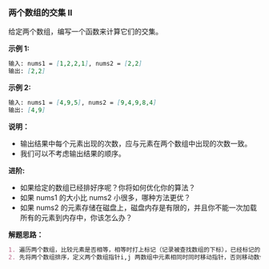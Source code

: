 ### 两个数组的交集 II
给定两个数组，编写一个函数来计算它们的交集。

**示例 1:**
```markdown
输入: nums1 = [1,2,2,1], nums2 = [2,2]
输出: [2,2]
```

**示例 2:**
```markdown
输入: nums1 = [4,9,5], nums2 = [9,4,9,8,4]
输出: [4,9]
```

**说明：**
* 输出结果中每个元素出现的次数，应与元素在两个数组中出现的次数一致。
* 我们可以不考虑输出结果的顺序。

**进阶:**
* 如果给定的数组已经排好序呢？你将如何优化你的算法？
* 如果 nums1 的大小比 nums2 小很多，哪种方法更优？
* 如果 nums2 的元素存储在磁盘上，磁盘内存是有限的，并且你不能一次加载所有的元素到内存中，你该怎么办？

**解题思路：**
```markdown
1. 遍历两个数组，比较元素是否相等，相等时打上标记（记录被查找数组的下标），已经标记的元素不再比较。
2. 先将两个数组排序，定义两个数组指针i,j 两数组中元素相同时同时移动指针，否则移动数值较小的数组的指针。
```